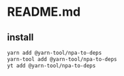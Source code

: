 # README.md

    

## install

```bash
yarn add @yarn-tool/npa-to-deps
yarn-tool add @yarn-tool/npa-to-deps
yt add @yarn-tool/npa-to-deps
```


